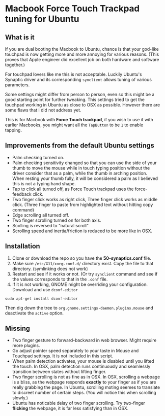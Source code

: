 # Macbook Force Touch Trackpad tuning for Ubuntu

## What is it

If you are dual booting the Macbook to Ubuntu, chance is that your god-like touchpad is now getting more and more annoying for various reasons. (This proves that Apple engineer did excellent job on both hardware and software together.)

For touchpad lovers like me this is not acceptable. Luckily Ubuntu's Synaptic driver and its corresponding `synclient` allows tuning of various parameters.

Some settings might differ from person to person, even so this might be a good starting point for further tweaking. This settings tried to get the touchpad working in Ubuntu as close to OSX as possible. However there are some flaws that I did not address yet.

This is for Macbook with **Force Touch trackpad**, if you wish to use it with earlier Macbooks, you might want all the `TapButton` to be `1` to enable tapping.

## Improvements from the default Ubuntu settings

- Palm checking turned on.
- Palm checking sensitivity changed so that you can use the side of your thumb to move the mouse while in touch typing position without the driver consider that as a palm, while the thumb in arching position. When resting your thumb fully, it will be considered a palm as I believed this is not a typing hand shape.
- Tap to click all turned off, as Force Touch trackpad uses the force-feedback click.
- Two finger click works as right click, Three finger click works as middle click. (Three finger to paste from highlighted text without hitting copy command)
- Edge scrolling all turned off.
- Two finger scrolling turned on for both axis.
- Scolling is reversed to "natural scroll"
- Scrolling speed and inertia/friction is reduced to be more like in OSX.

## Installation

1. Clone or download the repo so you have the **50-synaptics.conf** file.
2. Make sure `/etc/X11/xorg.conf.d/` directory exist. Copy the file to that directory. (symlinking does not work)
3. Restart and see if it works or not. (Or try `synclient` command and see if the values corresponds to that in the `.conf` file.
4. If it is not working, GNOME might be overriding your configuration. Download and use `dconf-editor`

`sudo apt-get install dconf-editor`

Then dig down the tree to `org.gnome.settings-daemon.plugins.mouse` and deactivate the `active` option.

## Missing

- Two finger gesture to forward-backward in web browser. Might require more plugins.
- Go adjust pointer speed separately to your taste in Mouse and Touchpad settings. It is not included in this script.
- When palm detection activates, your mouse is disabled until you lifted the touch. In OSX, palm detection runs continuously and seamlessly transition between states without lifting finger.
- Two finger scrolling is not as fine as in OSX. In OSX, scrolling a webpage is a bliss, as the webpage responds **exactly** to your finger as if you are really grabbing the page. In Ubuntu, scrolling moting seemes to translate to discreet number of certain steps. (You will notice this when scrolling slowly.)
- Ubuntu has noticable delay of two finger scrolling. Try two-finger **flicking** the webpage, it is far less satisfying than in OSX.
